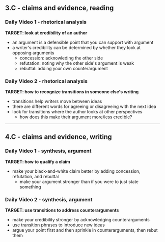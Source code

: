 ## 3.C - claims and evidence, reading
### Daily Video 1 - rhetorical analysis
**TARGET: look at credibility of an author**
- an argument is a defensible point that you can support with argument
- a writer's credibility can be determined by whether they look at opposing arguments
    - concession: acknowleding the other side
    - refutation: noting why the other side's argument is weak
    - rebuttal: adding your own counterargument

### Daily Video 2 - rhetorical analysis
**TARGET: how to recognize transitions in someone else's writing**
- transitions help writers move between ideas
- there are different words for agreeing or disagreeing with the next idea
- look for transitions where the author looks at other perspectives
    - how does this make their argument more/less credible?

---

## 4.C - claims and evidence, writing
### Daily Video 1 - synthesis, argument
**TARGET: how to qualify a claim**
- make your black-and-white claim better by adding concession, refutation, and rebuttal
    - make your argument stronger than if you were to just state something

### Daily Video 2 - synthesis, argument
**TARGET: use transitions to address counterarguments**
- make your credibility stronger by acknowledging counterarguments
- use transition phrases to introduce new ideas
- argue your point first and then sprinkle in counterarguments, then rebut them